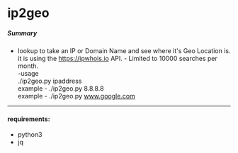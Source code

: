 # ip2geo

##### Summary

- lookup to take an IP or Domain Name and see where it's Geo Location is.  
it is using the https://ipwhois.io API. - Limited to 10000 searches per month.  
-usage  
./ip2geo.py ipaddress  
example - ./ip2geo.py 8.8.8.8  
example - ./ip2geo.py www.google.com  
  
--------------------  
  
#### requirements:  
- python3  
- jq  
